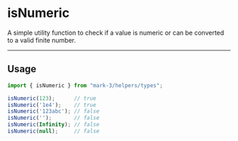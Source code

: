 # isNumeric
A simple utility function to check if a value is numeric or can be converted to a valid finite number.

---

## Usage
```js
import { isNumeric } from "mark-3/helpers/types";

isNumeric(123);      // true
isNumeric('1e4');    // true
isNumeric('123abc'); // false
isNumeric('');       // false
isNumeric(Infinity); // false
isNumeric(null);     // false
```
